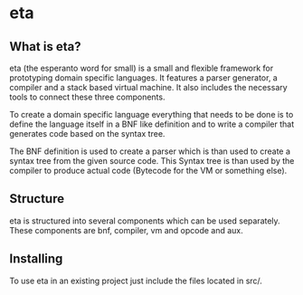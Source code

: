 eta
===

## What is eta?

eta (the esperanto word for small) is a small and flexible framework for prototyping domain specific languages. It features a parser generator, a compiler and a stack based virtual machine. It also includes the necessary tools to connect these three components.

To create a domain specific language everything that needs to be done is to define the language itself in a BNF like definition and to write a compiler that generates code based on the syntax tree.

The BNF definition is used to create a parser which is than used to create a syntax tree from the given source code. This Syntax tree is than used by the compiler to produce actual code (Bytecode for the VM or something else).

## Structure

eta is structured into several components which can be used separately. These components are bnf, compiler, vm and opcode and aux.

## Installing

To use eta in an existing project just include the files located in src/.
